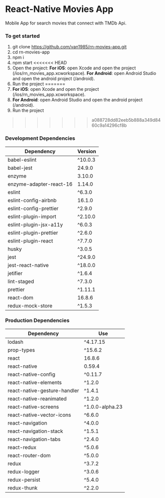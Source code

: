 # React-Native Movies App
Mobile App for search movies that connect with TMDb Api.

### To get started
1. git clone https://github.com/van1985/rn-movies-app.git
2. cd rn-movies-app
3. npm i
4. npm start
<<<<<<< HEAD
5. Open the project:
**For iOS**: open Xcode and open the project (/ios/rn_movies_app.xcworkspace). 
**For Android**: open Android Studio and open the android project (/android).
6. Run the project
=======
5. <b>For iOS</b>: open Xcode and open the project (/ios/rn_movies_app.xcworkspace).
6. <b>For Android</b>: open Android Studio and open the android project (/android).
7. Run the project
>>>>>>> a088728dd82eeb5b888a349d8460c9a14296cf8b

### Development Dependencies
| **Dependency** | **Version** |
|----------|-------|
|babel-eslint| ^10.0.3 |
|babel-jest| 24.9.0 |
|enzyme| 3.10.0|
|enzyme-adapter-react-16| 1.14.0|
|eslint |^6.3.0 |
|eslint-config-airbnb |16.1.0|
|eslint-config-prettier| ^2.9.0|
|eslint-plugin-import |^2.10.0|
|eslint-plugin-jsx-a11y| ^6.0.3|
|eslint-plugin-prettier| ^2.6.0|
|eslint-plugin-react| ^7.7.0 |
|husky| ^3.0.5|
|jest| ^24.9.0 |
|jest-react-native| ^18.0.0|
|jetifier| ^1.6.4|
|lint-staged| ^7.3.0 |
|prettier| ^1.11.1 |
|react-dom| 16.8.6 |
|redux-mock-store| ^1.5.3||

### Production Dependencies
| **Dependency** | **Use** |
|----------|-------|
|lodash|^4.17.15|
|prop-types|^15.6.2|
|react|16.8.6|
|react-native|0.59.4|
|react-native-config|^0.11.7|
|react-native-elements|^1.2.0|
|react-native-gesture-handler|^1.4.1|
|react-native-reanimated|^1.2.0|
|react-native-screens|^1.0.0-alpha.23|
|react-native-vector-icons|^6.6.0|
|react-navigation|^4.0.0|
|react-navigation-stack|^1.5.1|
|react-navigation-tabs|^2.4.0|
|react-redux|^5.0.6|
|react-router-dom|^5.0.0|
|redux|^3.7.2|
|redux-logger|^3.0.6|
|redux-persist|^5.4.0|
|redux-thunk|^2.2.0|
